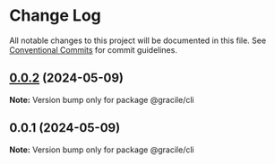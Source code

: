 # Change Log

All notable changes to this project will be documented in this file.
See [Conventional Commits](https://conventionalcommits.org) for commit guidelines.

## [0.0.2](https://github.com/gracile-web/gracile/compare/@gracile/cli@0.0.1...@gracile/cli@0.0.2) (2024-05-09)

**Note:** Version bump only for package @gracile/cli

## 0.0.1 (2024-05-09)

**Note:** Version bump only for package @gracile/cli
